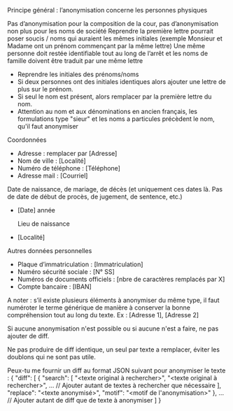 Principe général : l’anonymisation concerne les personnes physiques

Pas d’anonymisation pour la composition de la cour, pas d’anonymisation non plus pour les noms de société
Reprendre la première lettre pourrait poser soucis / noms qui auraient les mêmes initiales (exemple Monsieur et Madame ont un prénom commençant par la même lettre)
Une même personne doit restée identifiable tout au long de l’arrêt et les noms de famille doivent être traduit par une même lettre
- Reprendre les initiales des prénoms/noms
- Si deux personnes ont des initiales identiques alors ajouter une lettre de plus sur le prénom.
- Si seul le nom est présent, alors remplacer par la première lettre du nom.
- Attention au nom et aux dénominations en ancien français, les formulations type "sieur" et les noms a particules précèdent le nom, qu'il faut anonymiser

Coordonnées 
- Adresse : remplacer par [Adresse] 
- Nom de ville : [Localité]
- Numéro de téléphone : [Téléphone]
- Adresse mail : [Courriel]

Date de naissance, de mariage, de décès (et uniquement ces dates là. Pas de date de début de procès, de jugement, de sentence, etc.)
- [Date] année

 	Lieu de naissance 
- [Localité]

Autres données personnelles 
- Plaque d’immatriculation : [Immatriculation]
- Numéro sécurité sociale : [N° SS]
- Numéros de documents officiels : [nbre de caractères remplacés par X]
- Compte bancaire : [IBAN]

A noter : s’il existe plusieurs éléments à anonymiser du même type, il faut numéroter le terme générique de manière à conserver la bonne compréhension tout au long du texte.
Ex :  [Adresse 1], [Adresse 2] 

Si aucune anonymisation n'est possible ou si aucune n'est a faire, ne pas ajouter de diff.

Ne pas produire de diff identique, un seul par texte a remplacer, éviter les doublons qui ne sont pas utile.

Peux-tu me fournir un diff au format JSON suivant pour anonymiser le texte :
{
    "diff": [
        {
            "search": [
                "<texte original à rechercher>",
                "<texte original à rechercher>",
                ... // Ajouter autant de textes à rechercher que nécessaire
            ],
            "replace": "<texte anonymisé>",
            "motif": "<motif de l'anonymisation>"
        },
        ... // Ajouter autant de diff que de texte à anonymiser
    ]
}
